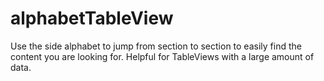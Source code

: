 # alphabetTableView

Use the side alphabet to jump from section to section to easily find the content you are looking for.
Helpful for TableViews with a large amount of data. 

